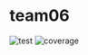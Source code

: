 # team06

![test](https://code.harvard.edu/CS107/team06/actions/workflows/test.yml/badge.svg?event=push)
![coverage](https://code.harvard.edu/CS107/team06/actions/workflows/coverage.yml/badge.svg?event=push)